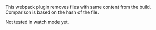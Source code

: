 This webpack plugin removes files with same content from the build. Comparison is based on the hash of the file.

Not tested in watch mode yet.
